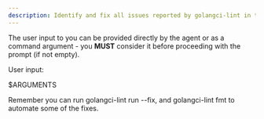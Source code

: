 ```yaml
---
description: Identify and fix all issues reported by golangci-lint in the project. You are not allowed to ignore or silence any issues.
---
```


The user input to you can be provided directly by the agent or as a command argument - you **MUST** consider it before proceeding with the prompt (if not empty).

User input:

$ARGUMENTS

Remember you can run golangci-lint run --fix, and golangci-lint fmt to automate some of the fixes.
